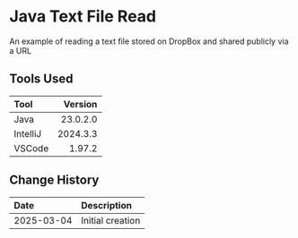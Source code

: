 # Java Text File Read
An example of reading a text file stored on DropBox and shared publicly
via a URL

## Tools Used

| Tool     |  Version |
|:---------|---------:|
| Java     | 23.0.2.0 |
| IntelliJ | 2024.3.3 |
| VSCode   |   1.97.2 |

## Change History

| Date       | Description                                                        |
|:-----------|:-------------------------------------------------------------------|
| 2025-03-04 | Initial creation                                                   |